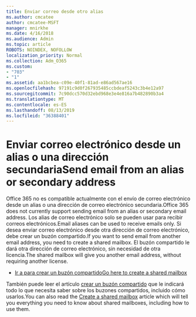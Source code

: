 ```yaml
---
title: Enviar correo desde otro alias
ms.author: cmcatee
author: cmcatee-MSFT
manager: mnirkhe
ms.date: 4/16/2018
ms.audience: Admin
ms.topic: article
ROBOTS: NOINDEX, NOFOLLOW
localization_priority: Normal
ms.collection: Adm_O365
ms.custom:
- "703"
- "1"
ms.assetid: aa1bcbea-c09e-40f1-81ad-e86ad567ae16
ms.openlocfilehash: 97191c9d0f267935485ccbdeaf5243c3b4e12a97
ms.sourcegitcommit: 7c90dcc570d32ebd968e3e4e816a7b482890b3a4
ms.translationtype: MT
ms.contentlocale: es-ES
ms.lasthandoff: 08/13/2019
ms.locfileid: "36388401"
---
```

# <a name="send-email-from-an-alias-or-secondary-address"></a><span data-ttu-id="d0ec5-102">Enviar correo electrónico desde un alias o una dirección secundaria</span><span class="sxs-lookup"><span data-stu-id="d0ec5-102">Send email from an alias or secondary address</span></span>

<span data-ttu-id="d0ec5-103">Office 365 no es compatible actualmente con el envío de correo electrónico desde un alias o una dirección de correo electrónico secundaria.</span><span class="sxs-lookup"><span data-stu-id="d0ec5-103">Office 365 does not currently support sending email from an alias or secondary email address.</span></span> <span data-ttu-id="d0ec5-104">Los alias de correo electrónico solo se pueden usar para recibir correos electrónicos.</span><span class="sxs-lookup"><span data-stu-id="d0ec5-104">Email aliases can be used to receive emails only.</span></span> <span data-ttu-id="d0ec5-105">Si desea enviar correo electrónico desde otra dirección de correo electrónico, debe crear un buzón compartido.</span><span class="sxs-lookup"><span data-stu-id="d0ec5-105">If you want to send email from another email address, you need to create a shared mailbox.</span></span> <span data-ttu-id="d0ec5-106">El buzón compartido le dará otra dirección de correo electrónico, sin necesidad de otra licencia.</span><span class="sxs-lookup"><span data-stu-id="d0ec5-106">The shared mailbox will give you another email address, without requiring another license.</span></span>
  
- [<span data-ttu-id="d0ec5-107">Ir a para crear un buzón compartido</span><span class="sxs-lookup"><span data-stu-id="d0ec5-107">Go here to create a shared mailbox</span></span>](https://portal.office.com/AdminPortal/Home#/AssistedGuide/addemailoptions)

<span data-ttu-id="d0ec5-108">También puede leer el artículo [crear un buzón compartido](https://docs.microsoft.com/en-us/office365/admin/email/create-a-shared-mailbox) que le indicará todo lo que necesita saber sobre los buzones compartidos, incluido cómo usarlos.</span><span class="sxs-lookup"><span data-stu-id="d0ec5-108">You can also read the [Create a shared mailbox](https://docs.microsoft.com/en-us/office365/admin/email/create-a-shared-mailbox) article which will tell you everything you need to know about shared mailboxes, including how to use them.</span></span>